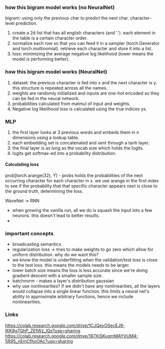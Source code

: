 ### how this bigram model works (no NeuralNet)
bigram: using only the previous char to predict the next char. character-level prediction.
1. create a 2d list that has all english characters (and '.'). each element in the table is a certain character order.
2. normalize each row so that you can feed it in a sampler (torch.Generator and torch.multinomial). retrieve each character and store it into a list. 
3. loss: minimizing the average negative log likelihood (lower means the model is performing better).

### how this bigram model works (NeuralNet)
1. dataset: the previous character is fed into x and the next character is y. this structure is repeated across all the names.
2. weights are randomly initialized and inputs are one-hot encoded so they can be fed in the neural network.
3. probabilities calculated from matmul of input and weights.
4. Negative log likelihood loss is calculated using the true indices ys.

### MLP
1. the first layer looks at 3 previous words and embeds them in n dimensions using a lookup table.
2. each embedding set is concatenated and sent through a tanh layer.
3. the final layer is as long as the vocab size which holds the logits.
4. logits get softmax-ed into a probability distribution.

#### Calculating loss
prob[torch.arange(32), Y] - 
probs holds the probabilities of the next occurring character for each character in x. we use arange in the first index to see if the probability that that specific character appears next is close to the ground truth, determining the loss.

WaveNet -> RNN
* when growing the vanilla run, all we do is squash the input into a few neurons. this doesn't lead to better results. 
* 


### important concepts
* broadcasting semantics
* regularization loss -> tries to make weights to go zero which allow for uniform distribution. why do we want this?
* we know the model is underfitting when the validation/test loss is close to the test loss. this means the models needs to be larger.
* lower batch size means the loss is less accurate since we're doing gradient descent with a smaller sample size.
* batchnorm - makes a layer's distribution gaussian
* why use nonlinearities? if we didn't have any nonlinearities, all the layers would collapse into a single linear function. this limits a neural net's ability to approximate arbitrary functions, hence we include nonlinearities. 


### Links
https://colab.research.google.com/drive/1CJQeyOSecEJ8-lKK8g7QhP_ZEfWz_lQs?usp=sharing
https://colab.research.google.com/drive/187XiSKugmMAYVUM4-5R95_nEmCfhoOAc?usp=sharing